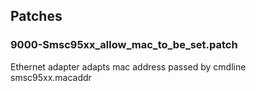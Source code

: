 ## Patches

### 9000-Smsc95xx_allow_mac_to_be_set.patch
Ethernet adapter adapts mac address passed by cmdline smsc95xx.macaddr
